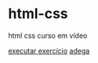 # html-css
html css curso em vídeo

<a href="https://fabioklatt.github.io/html-css/exercicios/android/refazendo/android">executar exercício</a>
<a href="https://fabioklatt.github.io/html-css/exercicios/adegaonline/adegaonline.html">adega</a>